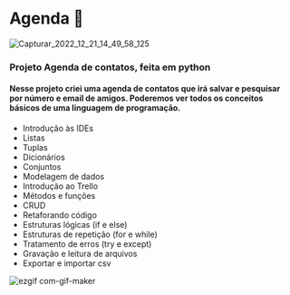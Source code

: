 # Agenda 📇
![Capturar_2022_12_21_14_49_58_125](https://user-images.githubusercontent.com/79667687/208971821-f6d0467f-583e-45b0-a394-ff075e1aee2c.png)
<h3>Projeto Agenda de contatos, feita em python</h3>

#### Nesse projeto criei uma agenda de contatos que irá salvar e pesquisar por número e email de amigos. Poderemos ver todos os conceitos básicos de uma linguagem de programação.

+ Introdução às IDEs
+ Listas
+ Tuplas
+ Dicionários
+ Conjuntos
+ Modelagem de dados
+ Introdução ao Trello
+ Métodos e funções
+ CRUD
+ Retaforando código
+ Estruturas lógicas (if e else)
+ Estruturas de repetição (for e while)
+ Tratamento de erros (try e except)
+ Gravação e leitura de arquivos
+ Exportar e importar csv

![ezgif com-gif-maker](https://user-images.githubusercontent.com/79667687/208976935-c5955f9e-6f89-40e1-a048-6f7603ccaf9c.gif)
